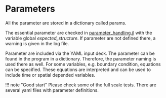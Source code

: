 # Parameters
All the parameter are stored in a dictionary called params.

The essential parameter are checked in [parameter_handling.jl](https://github.com/PeriHub/PeriLab.jl/src/support/parameters/parameter_handling.jl) with the variable global _expected_structure_. If parameter are not defined there, a warning is given in the log file.

Parameter are included via the YAML input deck. The parameter can be found in the program in a dictionary. Therefore, the parameter naming is used there as well. For some variables, e.g. boundary condition, equations can be specified. These equations are interpreted and can be used to include time or spatial depended variables.

!!! note "Good start"
    Please check some of the full scale tests. There are several yaml files with parameter definitions.

